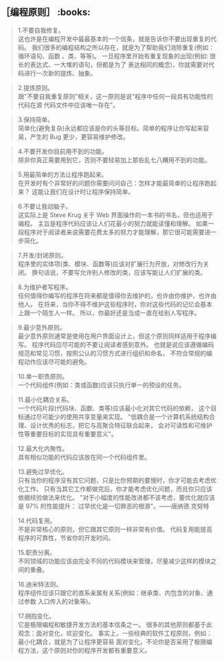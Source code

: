 <h2> ［编程原则］ :books: </h2> 

> 1.不要自我修复。      
  这也许是在编程开发中最最基本的一个信条，就是告诉你不要出现重复的代码。
  我们很多的编程结构之所以存在，就是为了帮助我们消除重复(例如：循环语句、函数
、类、等等)。
  一旦程序里开始有重复现象的出现(例如: 很长的表达式、一大堆的语句，但都是为了
表达相同的概念)，你就需要对代码进行一次新的提炼、抽象。

> 2.提炼原则。     
  跟"不要自我重复原则"相关，这一原则是说"程序中任何一段具有功能性的代码在源
代码文件中应该唯一存在"。

> 3.保持简单。     
 简单化(避免复杂)永远都应该是你的头等目标。简单的程序让你写起来容易，产生的 Bug
更少，更容易维护修改。

> 4.不要开发你目前用不到的功能。      
  除非你真正需要用到它，否则不要轻易加上那些乱七八糟用不到的功能。

> 5.用最简单的方法让程序跑起来。      
  在开发时有个非常好的问题你需要问问自己：怎样才能最简单的让程序跑起来？
这能让我们在设计时让程序保持简单。

> 6.不要让我动脑子。      
  这实际上是 Steve Krug 关于 Web 界面操作的一本书的书名，但也适用于编程。
  主旨是程序代码应该让人们花最小的努力就能读懂和理解。
  如果一段程序对于阅读者来说需要花费太多的努力才能理解，那它很可能需要进一步简化。

> 7.开发/封闭原则。      
  程序里的实体项(类、模块、函数等)应该对扩展行为开放，对修改行为关闭。
  换句话说，不要写允许别人修改的类，应该写能让人们扩展的类。

> 8.为维护者写程序。      
  任何值得你编写的程序在将来都是值得你去维护的，也许由你维护，也许由他人。
  在将来，当你不得不维护这些程序时，你对这些代码的记忆会基本上跟一个陌生人一样。
  所以，你最好还是当成一直在给别人写程序。

> 9.最少意外原则。      
  最少意外原则通常是使用在用户界面设计上，但这个原则同样适用于程序编写。
  程序代码应尽可能的不要让阅读者感到意外。
  也就是说应该遵循编码规范和常见习惯，按照公认的习惯方式进行组织和命名，
不符合常规的编程动作应该尽可能的避免。

> 10.单一职责原则。    
  一个代码组件(例如：类或函数)应该只执行单一的预设的任务。

> 11.最小化耦合关系。     
   一个代码片段(代码块、函数、类等)应该最小化对其它代码的依赖，
这个目标通过尽可能少的使用共享变量来实现。
  "低耦合是一个计算机系统结构合理、设计优秀的标志，把它与高聚合特征联合起来，
会对可读性和可维护性等重要目标的实现具有重要意义"。

> 12.最大化内聚性。      
  具有相似功能的代码应该放在同一个代码组件里。

> 13.避免过早优化。       
   只有当你的程序没有其它问题，只是比你预期的要慢时，你才可能去考虑优化工作。
只有当其它工作都做完后，你才能考虑优化问题，而且你只应该依据经验做法来优化。
  "对于小幅度的性能改进都不该考虑，要优化就应该是 97% 的性能提升：
过早优化是一切罪恶的根源"。——唐纳德.克努特

> 14.代码复用。      
  不是非常核心的原则，但它跟其它原则一样非常有价值。
  代码复用能提高程序的可靠性，节省你的开发时间。

> 15.职责分离。      
  不同领域的功能应该由完全不同的代码模块来管理，尽量减少这样的模块之间的重叠。

> 16.迪米特法则。        
  程序组件应该只跟它的直系亲属有关系(例如：继承类、内包含的对象、通过参数
入口传入的对象等)。

> 17.拥抱变化。       
  它是极限编程和敏捷开发方法的基本信条之一。
  很多的其他原则都基于此观念：面对变化，欢迎变化。
  事实上，一些经典的软件工程原则，例如：最小化耦合，就是为了让程序更容易
面对变化。不论你是否采用了极限编程方法，这个原则对你的程序开发都有重要意义。
